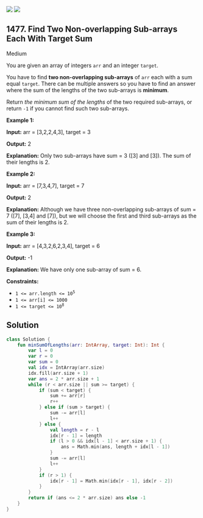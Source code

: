 [![](https://img.shields.io/github/stars/javadev/LeetCode-in-Kotlin?label=Stars&style=flat-square)](https://github.com/javadev/LeetCode-in-Kotlin)
[![](https://img.shields.io/github/forks/javadev/LeetCode-in-Kotlin?label=Fork%20me%20on%20GitHub%20&style=flat-square)](https://github.com/javadev/LeetCode-in-Kotlin/fork)

## 1477\. Find Two Non-overlapping Sub-arrays Each With Target Sum

Medium

You are given an array of integers `arr` and an integer `target`.

You have to find **two non-overlapping sub-arrays** of `arr` each with a sum equal `target`. There can be multiple answers so you have to find an answer where the sum of the lengths of the two sub-arrays is **minimum**.

Return _the minimum sum of the lengths_ of the two required sub-arrays, or return `-1` if you cannot find such two sub-arrays.

**Example 1:**

**Input:** arr = [3,2,2,4,3], target = 3

**Output:** 2

**Explanation:** Only two sub-arrays have sum = 3 ([3] and [3]). The sum of their lengths is 2.

**Example 2:**

**Input:** arr = [7,3,4,7], target = 7

**Output:** 2

**Explanation:** Although we have three non-overlapping sub-arrays of sum = 7 ([7], [3,4] and [7]), but we will choose the first and third sub-arrays as the sum of their lengths is 2.

**Example 3:**

**Input:** arr = [4,3,2,6,2,3,4], target = 6

**Output:** -1

**Explanation:** We have only one sub-array of sum = 6.

**Constraints:**

*   <code>1 <= arr.length <= 10<sup>5</sup></code>
*   `1 <= arr[i] <= 1000`
*   <code>1 <= target <= 10<sup>8</sup></code>

## Solution

```kotlin
class Solution {
    fun minSumOfLengths(arr: IntArray, target: Int): Int {
        var l = 0
        var r = 0
        var sum = 0
        val idx = IntArray(arr.size)
        idx.fill(arr.size + 1)
        var ans = 2 * arr.size + 1
        while (r < arr.size || sum >= target) {
            if (sum < target) {
                sum += arr[r]
                r++
            } else if (sum > target) {
                sum -= arr[l]
                l++
            } else {
                val length = r - l
                idx[r - 1] = length
                if (l > 0 && idx[l - 1] < arr.size + 1) {
                    ans = Math.min(ans, length + idx[l - 1])
                }
                sum -= arr[l]
                l++
            }
            if (r > 1) {
                idx[r - 1] = Math.min(idx[r - 1], idx[r - 2])
            }
        }
        return if (ans <= 2 * arr.size) ans else -1
    }
}
```
